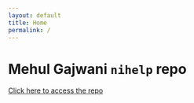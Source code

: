 ```yaml
---
layout: default
title: Home
permalink: /
---
```


# Mehul Gajwani `nihelp` repo
[Click here to access the repo](https://github.com/magnesium2400/nihelp)
